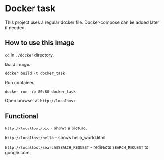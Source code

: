# Docker task

This project uses a regular docker file. Docker-compose can be added later if needed.

## How to use this image
``cd`` in ``./docker`` directory.

Build image.
```
docker build -t docker_task
```

Run container.
```
docker run -dp 80:80 docker_task
```

Open browser at ``http://localhost``.

## Functional

``http://localhost/pic`` - shows a picture.

``http://localhost/hello`` - shows hello_world.html.

``http://localhost/search$SEARCH_REQUEST`` - redirects `SEARCH_REQUEST` to google.com.

